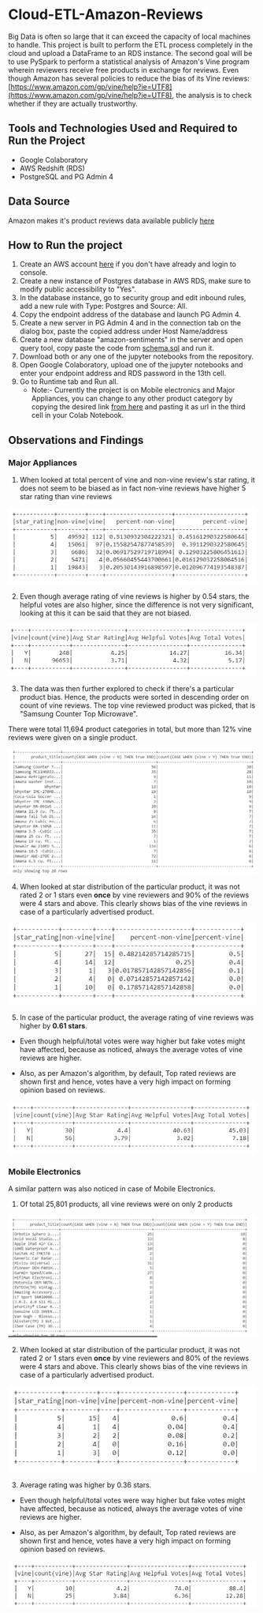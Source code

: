 # Cloud-ETL-Amazon-Reviews
Big Data is often so large that it can exceed the capacity of local machines to handle. This project is built to perform the ETL process completely in the cloud and upload a DataFrame to an RDS instance. The second goal will be to use PySpark to perform a statistical analysis of Amazon's Vine program wherein reviewers receive free products in exchange for reviews. Even though Amazon has several policies to reduce the bias of its Vine reviews: [https://www.amazon.com/gp/vine/help?ie=UTF8](https://www.amazon.com/gp/vine/help?ie=UTF8), the analysis is to check whether if they are actually trustworthy.

## Tools and Technologies Used and Required to Run the Project
* Google Colaboratory
* AWS Redshift (RDS)
* PostgreSQL and PG Admin 4

## Data Source
Amazon makes it's product reviews data available publicly [here](https://s3.amazonaws.com/amazon-reviews-pds/tsv/index.txt)

## How to Run the project
1. Create an AWS account [here](https://aws.amazon.com/) if you don't have already and login to console.
2. Create a new instance of Postgres database in AWS RDS, make sure to modify public accessibility to "Yes".
3. In the database instance, go to security group and edit inbound rules, add a new rule with Type: Postgres and Source: All.
4. Copy the endpoint address of the database and launch PG Admin 4.
5. Create a new server in PG Admin 4 and in the connection tab on the dialog box, paste the copied address under Host Name/address
6. Create a new database "amazon-sentiments" in the server and open query tool, copy paste the code from [schema.sql](schema.sql) and run it.
7. Download both or any one of the jupyter notebooks from the repository.
8. Open Google Colaboratory, upload one of the jupyter notebooks and enter your endpoint address and RDS password in the 13th cell.
9. Go to Runtime tab and Run all.
    * Note:- Currently the project is on Mobile electronics and Major Appliances, you can change to any other product category by copying the desired link [from here](https://s3.amazonaws.com/amazon-reviews-pds/tsv/index.txt) and pasting it as url in the third cell in your Colab Notebook. 

## Observations and Findings

### Major Appliances
1. When looked at total percent of vine and non-vine review's star rating, it does not seem to be biased as in fact non-vine reviews have higher 5 star rating than vine reviews 

![](images/1.png)

2. Even though average rating of vine reviews is higher by 0.54 stars, the helpful votes are also higher, since the difference is not very significant, looking at this it can be said that they are not biased.

![](images/2.png)

3. The data was then further explored to check if there's a particular product bias. Hence, the products were sorted in descending order on count of vine reviews. The top vine reviewed product was picked, that is "Samsung Counter Top Microwave".

There were total 11,694 product categories in total, but more than 12% vine reviews were given on a single product.

![](images/3.png)


4. When looked at star distribution of the particular product, it was not rated 2 or 1 stars even **once** by vine reviewers and 90% of the reviews were 4 stars and above. This clearly shows bias of the vine reviews in case of a particularly advertised product.

![](images/5.png)

5. In case of the particular product, the average rating of vine reviews was higher by **0.61 stars**. 
* Even though helpful/total votes were way higher but fake votes might have affected, because as noticed, always the average votes of vine reviews are higher. 

* Also, as per Amazon's algorithm, by default, Top rated reviews are shown first and hence, votes have a very high impact on forming opinion based on reviews.

![](images/4.png)

### Mobile Electronics

A similar pattern was also noticed in case of Mobile Electronics.
1. Of total 25,801 products, all vine reviews were on only 2 products

![](images/6.png)

2. When looked at star distribution of the particular product, it was not rated 2 or 1 stars even **once** by vine reviewers and 80% of the reviews were 4 stars and above. This clearly shows bias of the vine reviews in case of a particularly advertised product.

![](images/7.png)

3. Average rating was higher by 0.36 stars.

* Even though helpful/total votes were way higher but fake votes might have affected, because as noticed, always the average votes of vine reviews are higher. 

* Also, as per Amazon's algorithm, by default, Top rated reviews are shown first and hence, votes have a very high impact on forming opinion based on reviews.

![](images/8.png)
